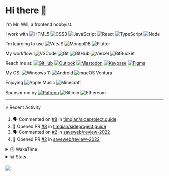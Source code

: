 # Hi there 👋

I'm Mr. Will, a frontend hobbyist.

I work with ![HTML5](https://img.shields.io/badge/HTML5-E34F26.svg?logo=html5&logoColor=white) ![CSS3](https://img.shields.io/badge/CSS3-1572B6.svg?logo=css3&logoColor=white) ![JavaScript](https://img.shields.io/badge/JavaScript-F7DF1E.svg?logo=javascript&logoColor=black) ![React](https://img.shields.io/badge/React-20232a.svg?logo=react&logoColor=61DAFB) ![TypeScript](https://img.shields.io/badge/TypeScript-007ACC.svg?logo=typescript&logoColor=white) ![Node](https://img.shields.io/badge/Node.js-43853D.svg?logo=node.js&logoColor=white)

I'm learning to use ![VueJS](https://img.shields.io/badge/Vue.js-35495e.svg?logo=vue.js&logoColor=4FC08D) ![MongoDB](https://img.shields.io/badge/MongoDB-4ea94b.svg?logo=mongodb&logoColor=white) ![Flutter](https://img.shields.io/badge/Flutter-02569B.svg?logo=flutter&logoColor=white)

My workflow: ![VSCode](https://img.shields.io/badge/VS%20Code-007ACC?logo=visual-studio-code&logoColor=white) ![Git](https://img.shields.io/badge/Git-black?logo=git) ![GitHub](https://img.shields.io/badge/GitHub-181717.svg?logo=github&logoColor=white) ![Vercel](https://img.shields.io/badge/Vercel-333?logo=vercel) ![BitBucket](https://img.shields.io/badge/BitBucket-darkblue?logo=bitbucket)

Reach me at: [![GitHub](https://img.shields.io/badge/GitHub-MrWillCom-181717.svg?logo=github&logoColor=white)](https://github.com/MrWillCom) [![Outlook](https://img.shields.io/badge/Outlook-mr.will.com%40outlook.com-0078D4?logo=microsoft-outlook&logoColor=white)](mailto:mr.will.com@outlook.com) [![Mastodon](https://img.shields.io/badge/Mastodon-@MrWillCom@noc.social-3088D4?logo=mastodon&logoColor=white)](https://noc.social/@MrWillCom) [![Keybase](https://img.shields.io/badge/Keybase-mrwillcom-33A0FF?logo=keybase&logoColor=white)](https://keybase.io/mrwillcom) [![Figma](https://img.shields.io/badge/Figma-MrWillCom-F24E1E?logo=figma&logoColor=white)](https://figma.com/@MrWillCom)

My OS: ![Windows 11](https://img.shields.io/badge/Windows%2011-0078D6?logo=microsoft&logoColor=white) ![Android](https://img.shields.io/badge/Android-3DDC84?logo=android&logoColor=white) ![macOS Ventura](https://img.shields.io/badge/macOS%20Ventura-242524?logo=apple&logoColor=white)

Enjoying ![Apple Music](https://img.shields.io/badge/-Apple%20Music-FA243C.svg?logo=apple-music&logoColor=white) ![Minecraft](https://img.shields.io/badge/Minecraft-JE%201.19.2-62B47A.svg?logo=mojang-studios&logoColor=white)

Sponsor me by [![Patreon](https://img.shields.io/badge/Patreon-MrWillCom-F96854.svg?logo=patreon&logoColor=white)](https://www.patreon.com/MrWillCom) ![Bitcoin](https://img.shields.io/badge/Bitcoin-bc1qd8w0qdjdj8gy6nr4cwvfywsv7w7ysqzwdf7sm5-000000.svg?logo=bitcoin&logoColor=white) ![Ethereum](https://img.shields.io/badge/Ethereum-0x44Baea5016C461aA838ff9B369A60246A9a540Eb-3C3C3D.svg?logo=ethereum&logoColor=white)

---

⚡ Recent Activity

<!--START_SECTION:activity-->
1. 🗣 Commented on [#8](https://github.com/timqian/sideproject.guide/issues/8) in [timqian/sideproject.guide](https://github.com/timqian/sideproject.guide)
2. 💪 Opened PR [#8](https://github.com/timqian/sideproject.guide/pull/8) in [timqian/sideproject.guide](https://github.com/timqian/sideproject.guide)
3. 🗣 Commented on [#2](https://github.com/saveweb/review-2022/issues/2) in [saveweb/review-2022](https://github.com/saveweb/review-2022)
4. 💪 Opened PR [#2](https://github.com/saveweb/review-2022/pull/2) in [saveweb/review-2022](https://github.com/saveweb/review-2022)
<!--END_SECTION:activity-->

<details>
<summary>🕗 WakaTime</summary>

<!--START_SECTION:waka-->
![Code Time](http://img.shields.io/badge/Code%20Time-201%20hrs%2052%20mins-blue)

**I'm an Early 🐤** 

```text
🌞 Morning    102 commits    ███░░░░░░░░░░░░░░░░░░░░░░   13.44% 
🌆 Daytime    278 commits    █████████░░░░░░░░░░░░░░░░   36.63% 
🌃 Evening    366 commits    ████████████░░░░░░░░░░░░░   48.22% 
🌙 Night      13 commits     ░░░░░░░░░░░░░░░░░░░░░░░░░   1.71%

```
📅 **I'm Most Productive on Saturday** 

```text
Monday       97 commits     ███░░░░░░░░░░░░░░░░░░░░░░   12.78% 
Tuesday      125 commits    ████░░░░░░░░░░░░░░░░░░░░░   16.47% 
Wednesday    125 commits    ████░░░░░░░░░░░░░░░░░░░░░   16.47% 
Thursday     89 commits     ███░░░░░░░░░░░░░░░░░░░░░░   11.73% 
Friday       82 commits     ██░░░░░░░░░░░░░░░░░░░░░░░   10.8% 
Saturday     139 commits    ████░░░░░░░░░░░░░░░░░░░░░   18.31% 
Sunday       102 commits    ███░░░░░░░░░░░░░░░░░░░░░░   13.44%

```


📊 **This Week I Spent My Time On** 

```text
⌚︎ Time Zone: Asia/Shanghai

💬 Programming Languages: 
MDX                      7 hrs               ███████░░░░░░░░░░░░░░░░░░   27.61% 
TypeScript               5 hrs 34 mins       █████░░░░░░░░░░░░░░░░░░░░   21.97% 
Markdown                 5 hrs 29 mins       █████░░░░░░░░░░░░░░░░░░░░   21.64% 
Other                    2 hrs 19 mins       ██░░░░░░░░░░░░░░░░░░░░░░░   9.17% 
JSON                     52 mins             ░░░░░░░░░░░░░░░░░░░░░░░░░   3.46%

🔥 Editors: 
VS Code                  25 hrs 24 mins      █████████████████████████   100.0%

💻 Operating System: 
Windows                  25 hrs 2 mins       ████████████████████████░   98.57% 
Mac                      21 mins             ░░░░░░░░░░░░░░░░░░░░░░░░░   1.43%

```

**I Mostly Code in JavaScript** 

```text
JavaScript               19 repos            ██████████████░░░░░░░░░░░   55.88% 
CSS                      6 repos             ████░░░░░░░░░░░░░░░░░░░░░   17.65% 
C++                      3 repos             ██░░░░░░░░░░░░░░░░░░░░░░░   8.82% 
SCSS                     2 repos             █░░░░░░░░░░░░░░░░░░░░░░░░   5.88% 
Swift                    2 repos             █░░░░░░░░░░░░░░░░░░░░░░░░   5.88%

```



 Last Updated on 31/12/2022 18:38:38 UTC
<!--END_SECTION:waka-->

</details>

<details>
  <summary>📊 Stats</summary>
  <img src="https://github-readme-stats.vercel.app/api?username=MrWillCom&hide_title=true&show_icons=true&count_private=true&include_all_commits=true" alt="Stats">
</details>

![](https://hit.yhype.me/github/profile?user_id=47271684)
